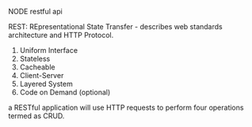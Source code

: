 NODE restful api

REST: REpresentational State Transfer - describes web standards architecture and HTTP Protocol. 
1. Uniform Interface 
2. Stateless 
3. Cacheable 
4. Client-Server 
5. Layered System 
6. Code on Demand (optional)

a RESTful application will use HTTP requests to perform four operations termed as CRUD.
